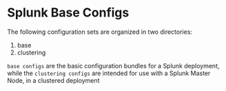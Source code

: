 # Splunk Base Configs

The following configuration sets are organized in two directories:
1. base
2. clustering

`base configs` are the basic configuration bundles for a Splunk deployment, while the `clustering configs` are intended for use with a Splunk Master Node, in a clustered deployment
